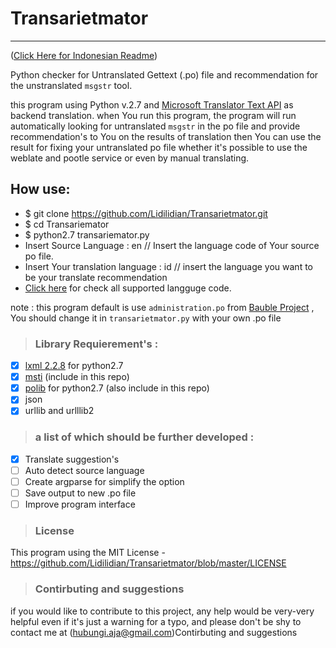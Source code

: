# Transarietmator
------
([Click Here for Indonesian Readme](https://github.com/Lidilidian/Transarietmator/README_ID.md))

Python checker for Untranslated Gettext (.po) file and recommendation for the unstranslated `msgstr` tool.

this program using Python v.2.7 and [Microsoft Translator Text API][1] as backend translation. when You run this program, the program will run automatically looking for untranslated `msgstr` in the po file and provide recommendation's to You on the results of translation then You can use the result for fixing your untranslated po file whether it's possible to use the weblate and pootle service or even by manual translating.

## How use:
- $ git clone https://github.com/Lidilidian/Transarietmator.git
- $ cd Transariemator
- $ python2.7 transariemator.py 
- Insert Source Language : en // Insert the language code of Your source po file.
- Insert Your translation language : id // insert the language you want to be your translate recommendation
- [Click here][6] for check all supported langguge code.

note : this program default is use `administration.po` from [Bauble Project][2] , You should change it in `transarietmator.py` with your own .po file

>### Library Requierement's :

- [x] [lxml 2.2.8][3] for python2.7
- [x] [msti][4] (include in this repo)
- [x] [polib][5] for python2.7 (also include in this repo)
- [x] json
- [x] urllib and urlllib2

>### a list of which should be further developed :

- [x] Translate suggestion's
- [ ] Auto detect source language
- [ ] Create argparse for simplify the option
- [ ] Save output to new .po file
- [ ] Improve program interface

[1]: https://www.microsoft.com/en-us/translator/translatorapi.aspx        "Microsoft Translator Text API"
[2]: https://github.com/Bauble                                            "Bauble Project"
[3]: https://pypi.python.org/pypi/lxml/2.2.8                              "lxml v.2.2.8 library for python2.7"
[4]: https://github.com/Lidilidian/Transarietmator/blob/master/msti.py    "Microsoft Translation API connector"
[5]: https://github.com/Lidilidian/Transarietmator/blob/master/polib.py   "polib library python2.7"
[6]: https://msdn.microsoft.com/en-us/library/hh456380.aspx               "Language Code"

>### License
This program using the MIT License - https://github.com/Lidilidian/Transarietmator/blob/master/LICENSE

>### Contirbuting and suggestions
if you would like to contribute to this project, any help would be very-very helpful even if it's just a warning for a typo, and please don't be shy to contact me at ([hubungi.aja@gmail.com](mailto:hubungi.aja@gmail.com))Contirbuting and suggestions
